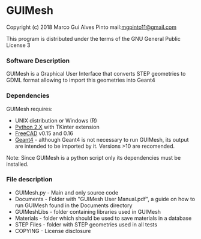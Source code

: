 # GUIMesh
Copyright (c) 2018  Marco Gui Alves Pinto  mail:mgpinto11@gmail.com

This program is distributed under the terms of the GNU General Public License 3

### Software Description
GUIMesh is a Graphical User Interface that converts STEP geometries to GDML format allowing
to import this geometries into Geant4

### Dependencies
GUIMesh requires:

* UNIX distribution or Windows (R) 
* [Python 2.X](www.python.org) with TKinter extension
* [FreeCAD](www.freecadweb.org) v0.15 and 0.16
* [Geant4](https://geant4.web.cern.ch/) - although Geant4 is not necessary to run GUIMesh, its output are intended to be imported by it. Versions >10 are recomended.

Note: Since GUIMesh is a python script only its dependencies must be installed.

### File description
* GUIMesh.py - Main and only source code
* Documents - Folder with "GUIMesh User Manual.pdf", a guide on how to run GUIMesh found in the Documents directory
* GUIMeshLibs - folder containing libraries used in GUIMesh
* Materials - folder which should be used to save materials in a database
* STEP Files - folder with STEP geometries used in all tests
* COPYING - License disclosure

